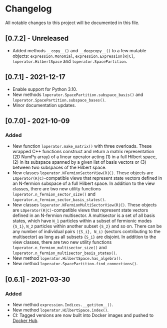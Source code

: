 # Changelog

All notable changes to this project will be documented in this file.

## [0.7.2] - Unreleased

- Added methods ``__copy__()`` and ``__deepcopy__()`` to a few mutable objects:
  ``expression.Monomial``, ``expression.Expression[R|C]``,
  ``loperator.HilbertSpace`` and ``loperator.SpacePartition``.

## [0.7.1] - 2021-12-17

- Enable support for Python 3.10.
- New methods ``loperator.SpacePartition.subspace_basis()`` and
  ``loperator.SpacePartition.subspace_bases()``.
- Minor documentation updates.

## [0.7.0] - 2021-10-09

### Added

- New function ``loperator.make_matrix()`` with three overloads. These wrapped
  C++ functions construct and return a matrix representation (2D NumPy array)
  of a linear operator acting (1) in a full Hilbert space, (2) in its subspace
  spanned by a given list of basis vectors or (3) between two subspaces of the
  Hilbert space.
- New classes ``loperator.NFermionSectorView(R|C)``. These objects are
  ``LOperator(R|C)``-compatible views that represent state vectors defined in an
  N-fermion subspace of a full Hilbert space. In addition to the view classes,
  there are two new utility functions ``loperator.n_fermion_sector_size()`` and
  ``loperator.n_fermion_sector_basis_states()``.
- New classes ``loperator.NFermionMultiSectorView(R|C)``. These objects are
  ``LOperator(R|C)``-compatible views that represent state vectors defined in an
  N-fermion multisector. A multisector is a set of all basis states, which have
  ``N_1`` particles within a subset of fermionic modes ``{S_1}``, ``N_2``
  particles within another subset ``{S_2}`` and so on. There can be any number
  of individual pairs ``({S_i}, N_i)`` (sectors contributing to the multisector)
  as long as all subsets ``{S_i}`` are disjoint. In addition to the view
  classes, there are two new utility functions
  ``loperator.n_fermion_multisector_size()`` and
  ``loperator.n_fermion_multisector_basis_states()``.
- New method ``loperator.HilbertSpace.has_algebra()``.
- New method ``loperator.SpacePartition.find_connections()``.

## [0.6.1] - 2021-03-30

### Added

- New method ``expression.Indices.__getitem__()``.
- New method ``loperator.HilbertSpace.index()``.
- CI: Tagged versions are now built into Docker images and pushed to
  [Docker Hub](https://hub.docker.com/repository/docker/ikrivenko/pycommute).
